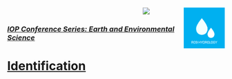 <a href="https://ssrs.ipb.ac.id/ro-1-forest/"><img src="https://github.com/ipbssrs/RO9-Hydrology/blob/9ef1409124a8bded58cd319a8757d90d31fbbe8d/ADMIN/RO9-hidro.png" align="right" width="95" /><a href="https://ssrs.ipb.ac.id/"><img src="https://github.com/ipbssrs/RO1-Forest/blob/9de66f8d96760f1dd315df2b7af0062259c60ccc/ADMIN/Logo2_kecil.png" align="right" width="95" />
<br /> 

### _**IOP Conference Series: Earth and Environmental Science**_
# Identification


